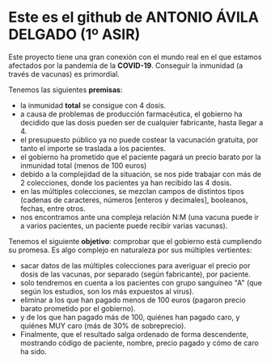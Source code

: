 # Este es el github de **ANTONIO ÁVILA DELGADO** (1º ASIR)
Este proyecto tiene una gran conexión con el mundo real en el que estamos afectados por la pandemia de la  **COVID-19**.
Conseguir la inmunidad (a través de vacunas) es primordial.

Tenemos las siguientes **premisas**:

* la inmunidad **total** se consigue con 4 dosis.
* a causa de problemas de producción farmacéutica, el gobierno ha decidido que las dosis pueden ser de cualquier fabricante, hasta llegar a 4.
* el presupuesto público ya no puede costear la vacunación gratuita, por tanto el importe se traslada a los pacientes.
* el gobierno ha prometido que el paciente pagará un precio barato por la inmunidad total (menos de 100 euros)
* debido a la complejidad de la situación, se nos pide trabajar con más de 2 colecciones, donde los pacientes ya han recibido las 4 dosis.
* en las múltiples colecciones, se mezclan campos de distintos tipos (cadenas de caracteres, números [enteros y decimales], booleanos, fechas, entre otros. 
* nos encontramos ante una compleja relación N:M (una vacuna puede ir a varios pacientes, un paciente puede recibir varias vacunas).


Tenemos el siguiente **objetivo**: comprobar que el gobierno está cumpliendo su promesa. Es algo complejo en naturaleza por sus múltiples vertientes:

* sacar datos de las múltiples colecciones para averiguar el precio por dosis de las vacunas, por separado (según fabricante), por paciente.
* solo tendremos en cuenta a los pacientes con grupo sanguíneo "A" (que según los estudios, son los más expuestos al virus).
* eliminar a los que han pagado menos de 100 euros (pagaron precio barato prometido por el gobierno).
* y de los que han pagado más de 100, quiénes han pagado caro, y quiénes MUY caro (más de 30% de sobreprecio).
* Finalmente, que el resultado salga ordenado de forma descendente, mostrando código de paciente, nombre, precio pagado y cómo de caro ha sido.